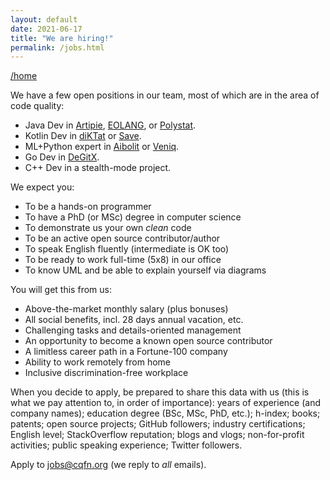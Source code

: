```yaml
---
layout: default
date: 2021-06-17
title: "We are hiring!"
permalink: /jobs.html
---
```


[/home](/)

We have a few open positions in our
team, most of which are in the area of code quality:

  * Java Dev in [Artipie](https://www.artipie.com), 
    [EOLANG](https://github.com/cqfn/eo),
    or
    [Polystat](https://github.com/polystat/polystat).
  * Kotlin Dev in [diKTat](https://github.com/cqfn/diKTat) or [Save](https://github.com/cqfn/save).
  * ML+Python expert in [Aibolit](https://github.com/cqfn/aibolit) or [Veniq](https://github.com/cqfn/veniq).
  * Go Dev in [DeGitX](https://github.com/cqfn/degitx).
  * C++ Dev in a stealth-mode project.

We expect you:

  * To be a hands-on programmer
  * To have a PhD (or MSc) degree in computer science
  * To demonstrate us your own _clean_ code
  * To be an active open source contributor/author
  * To speak English fluently (intermediate is OK too)
  * To be ready to work full-time (5x8) in our office
  * To know UML and be able to explain yourself via diagrams

You will get this from us:

  * Above-the-market monthly salary (plus bonuses)
  * All social benefits, incl. 28 days annual vacation, etc.
  * Challenging tasks and details-oriented management
  * An opportunity to become a known open source contributor
  * A limitless career path in a Fortune-100 company
  * Ability to work remotely from home
  * Inclusive discrimination-free workplace

When you decide to apply, be prepared to share this data with us
(this is what we pay attention to, in order of importance):
years of experience (and company names);
education degree (BSc, MSc, PhD, etc.);
h-index;
books;
patents;
open source projects;
GitHub followers;
industry certifications;
English level;
StackOverflow reputation;
blogs and vlogs;
non-for-profit activities;
public speaking experience;
Twitter followers.

Apply to [jobs@cqfn.org](mailto:jobs@cqfn.org) (we reply to _all_ emails).